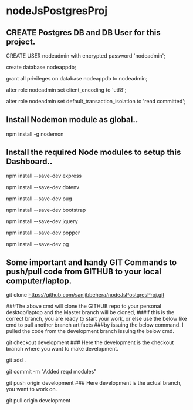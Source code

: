 # nodeJsPostgresProj

## CREATE Postgres DB and DB User for this project.

CREATE USER nodeadmin with encrypted password 'nodeadmin';

create database nodeappdb;

grant all privileges on database nodeappdb to nodeadmin;

alter role nodeadmin set client_encoding to 'utf8';

alter role nodeadmin set default_transaction_isolation to 'read committed';

## Install Nodemon module as global..

npm install -g nodemon

## Install the required Node modules to setup this Dashboard..

npm install --save-dev express

npm install --save-dev dotenv

npm install --save-dev pug

npm install --save-dev bootstrap

npm install --save-dev jquery

npm install --save-dev popper

npm install --save-dev pg

## Some important and handy GIT Commands to push/pull code from GITHUB to your local computer/laptop.

git clone https://github.com/sanjibbehera/nodeJsPostgresProj.git  

###The above cmd will clone the GITHUB repo to your personal desktop/laptop and the Master branch will be cloned,
###if this is the correct branch, you are ready to start your work, or else use the below like cmd to pull another branch artifacts 
###by issuing the below command. I pulled the code from the development branch issuing the below cmd.

git checkout development  ### Here the development is the checkout branch where you want to make development. 

git add .

git commit -m "Added reqd modules"

git push origin development  ### Here development is the actual branch, you want to work on.

git pull origin development
